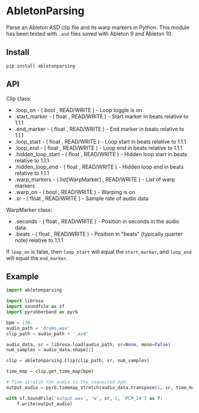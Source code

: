 # AbletonParsing
Parse an Ableton ASD clip file and its warp markers in Python. This module has been tested with `.asd` files saved with Ableton 9 and Ableton 10.

## Install

`pip install abletonparsing`

## API

Clip class:
* .loop_on - ( bool , READ/WRITE ) - Loop toggle is on
* .start_marker - ( float , READ/WRITE ) - Start marker in beats relative to 1.1.1
* .end_marker - ( float , READ/WRITE ) - End marker in beats relative to 1.1.1
* .loop_start - ( float , READ/WRITE ) - Loop start in beats relative to 1.1.1
* .loop_end - ( float , READ/WRITE ) - Loop end in beats relative to 1.1.1
* .hidden_loop_start - ( float , READ/WRITE ) - Hidden loop start in beats relative to 1.1.1
* .hidden_loop_end - ( float , READ/WRITE ) - Hidden loop end in beats relative to 1.1.1
* .warp_markers - ( list[WarpMarker] , READ/WRITE ) - List of warp markers
* .warp_on - ( bool , READ/WRITE ) - Warping is on
* .sr - ( float , READ/WRITE ) - Sample rate of audio data

WarpMarker class:
* .seconds - ( float , READ/WRITE ) - Position in seconds in the audio data.
* .beats - ( float , READ/WRITE ) - Position in "beats" (typically quarter note) relative to 1.1.1

If `loop_on` is false, then `loop_start` will equal the `start_marker`, and `loop_end` will equal the `end_marker`.

## Example

```python
import abletonparsing

import librosa
import soundfile as sf
import pyrubberband as pyrb

bpm = 130.
audio_path = 'drums.wav'
clip_path = audio_path + '.asd'

audio_data, sr = librosa.load(audio_path, sr=None, mono=False)
num_samples = audio_data.shape[1]

clip = abletonparsing.Clip(clip_path, sr, num_samples)

time_map = clip.get_time_map(bpm)

# Time-stretch the audio to the requested bpm.
output_audio = pyrb.timemap_stretch(audio_data.transpose(), sr, time_map)

with sf.SoundFile('output.wav', 'w', sr, 2, 'PCM_24') as f:
	f.write(output_audio)
```